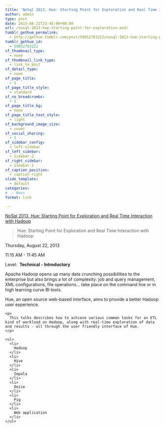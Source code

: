 ```yaml
---
title: 'NoSql 2013, Hue: Starting Point for Exploration and Real Time Interaction with Hadoop'
author: admin
type: post
date: 2013-08-22T23:45:00+00:00
url: /nosql-2013-hue-starting-point-for-exploration-and/
tumblr_gethue_permalink:
  - http://gethue.tumblr.com/post/59052703222/nosql-2013-hue-starting-point-for-exploration-and
tumblr_gethue_id:
  - 59052703222
sf_thumbnail_type:
  - none
sf_thumbnail_link_type:
  - link_to_post
sf_detail_type:
  - none
sf_page_title:
  - 1
sf_page_title_style:
  - standard
sf_no_breadcrumbs:
  - 1
sf_page_title_bg:
  - none
sf_page_title_text_style:
  - light
sf_background_image_size:
  - cover
sf_social_sharing:
  - 1
sf_sidebar_config:
  - left-sidebar
sf_left_sidebar:
  - Sidebar-2
sf_right_sidebar:
  - Sidebar-1
sf_caption_position:
  - caption-right
slide_template:
  - default
categories:
#  - News
format: link

---
```

[NoSql 2013, Hue: Starting Point for Exploration and Real Time Interaction with Hadoop][1]

<div class="link_description">
  <blockquote class="link_og_blockquote">
    <div>
      Hue: Starting Point for Exploration and Real Time Interaction with Hadoop
    </div>
  </blockquote>

  <p class="sessiontitleblue">
    Thursday, August 22, 2013
  </p>

  <p class="sessiontitleblue">
    11:15 AM - 11:45 AM
  </p>

  <p>
    Level:  <strong>Technical - Introductory</strong>
  </p>

  <p>
    Apache Hadoop opens up many data crunching possibilities to the enterprise but also brings a lot of complexity: job and query management, XML configurations, file operations… take place on the command line or in high learning curve BI tools.
  </p>

  <div class="popsess">
    <p>
      Hue, an open source web-based interface, aims to provide a better Hadoop user experience.
    </p>

    <p>
      This talks describes how to achieve various common tasks for an ETL kind of workload on Hadoop, along with real-time exploration of data and results - all through the user friendly interface of Hue.
    </p>

    <ul>
      <li>
        Hadoop
      </li>
      <li>
        Hive
      </li>
      <li>
        Impala
      </li>
      <li>
        Oozie
      </li>
      <li>
        Pig
      </li>
      <li>
        Web application
      </li>
    </ul>
  </div>
</div>

 [1]: http://nosql2013.dataversity.net/sessionPop.cfm?confid=74&proposalid=5516
